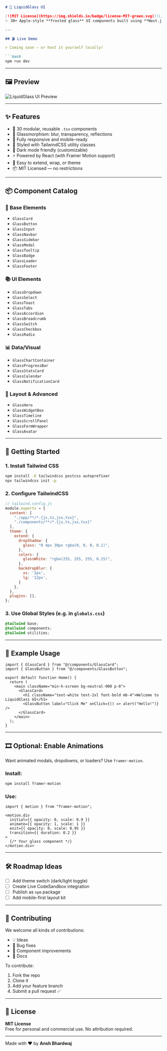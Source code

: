 ```markdown
# 🧊 LiquidGlass UI

[![MIT License](https://img.shields.io/badge/license-MIT-green.svg)](LICENSE)  
✨ 30+ Apple-style **frosted glass** UI components built using **Next.js**, **TypeScript**, and **Tailwind CSS**.

---

## 🎬 Live Demo

> Coming soon — or host it yourself locally!

```bash
npm run dev
```

---

## 🖼️ Preview

![LiquidGlass UI Preview](https://user-images.githubusercontent.com/your-image-placeholder.png)

---

## ✨ Features

- 🧱 30 modular, reusable `.tsx` components  
- 🌈 Glassmorphism: blur, transparency, reflections  
- 📱 Fully responsive and mobile-ready  
- 🎨 Styled with TailwindCSS utility classes  
- 🌙 Dark mode friendly (customizable)  
- ⚡ Powered by React (with Framer Motion support)  
- 🧩 Easy to extend, wrap, or theme  
- 📦 MIT Licensed — no restrictions  

---

## 📦 Component Catalog

### 📌 Base Elements
- `GlassCard`
- `GlassButton`
- `GlassInput`
- `GlassNavbar`
- `GlassSidebar`
- `GlassModal`
- `GlassTooltip`
- `GlassBadge`
- `GlassLoader`
- `GlassFooter`

### 📚 UI Elements
- `GlassDropdown`
- `GlassSelect`
- `GlassToast`
- `GlassTabs`
- `GlassAccordion`
- `GlassBreadcrumb`
- `GlassSwitch`
- `GlassCheckbox`
- `GlassRadio`

### 📊 Data/Visual
- `GlassChartContainer`
- `GlassProgressBar`
- `GlassStatsCard`
- `GlassCalendar`
- `GlassNotificationCard`

### 🚀 Layout & Advanced
- `GlassHero`
- `GlassWidgetBox`
- `GlassTimeline`
- `GlassScrollPanel`
- `GlassFormWrapper`
- `GlassAvatar`

---

## 🚀 Getting Started

### 1. Install Tailwind CSS

```bash
npm install -D tailwindcss postcss autoprefixer
npx tailwindcss init -p
```

### 2. Configure TailwindCSS

```js
// tailwind.config.js
module.exports = {
  content: [
    "./app/**/*.{js,ts,jsx,tsx}",
    "./components/**/*.{js,ts,jsx,tsx}"
  ],
  theme: {
    extend: {
      dropShadow: {
        glass: "0 4px 30px rgba(0, 0, 0, 0.1)",
      },
      colors: {
        glassWhite: "rgba(255, 255, 255, 0.25)",
      },
      backdropBlur: {
        xs: '2px',
        lg: '12px',
      }
    },
  },
  plugins: [],
};
```

### 3. Use Global Styles (e.g. in `globals.css`)

```css
@tailwind base;
@tailwind components;
@tailwind utilities;
```

---

## 🧪 Example Usage

```tsx
import { GlassCard } from "@/components/GlassCard";
import { GlassButton } from "@/components/GlassButton";

export default function Home() {
  return (
    <main className="min-h-screen bg-neutral-900 p-8">
      <GlassCard>
        <h1 className="text-white text-2xl font-bold mb-4">Welcome to LiquidGlass UI</h1>
        <GlassButton label="Click Me" onClick={() => alert("Hello!")} />
      </GlassCard>
    </main>
  );
}
```

---

## 🎞️ Optional: Enable Animations

Want animated modals, dropdowns, or loaders? Use `framer-motion`.

### Install:
```bash
npm install framer-motion
```

### Use:
```tsx
import { motion } from "framer-motion";

<motion.div
  initial={{ opacity: 0, scale: 0.9 }}
  animate={{ opacity: 1, scale: 1 }}
  exit={{ opacity: 0, scale: 0.95 }}
  transition={{ duration: 0.2 }}
>
  {/* Your glass component */}
</motion.div>
```

---

## 🛠️ Roadmap Ideas

- [ ] Add theme switch (dark/light toggle)  
- [ ] Create Live CodeSandbox integration  
- [ ] Publish as `npm` package  
- [ ] Add mobile-first layout kit  

---

## 🤝 Contributing

We welcome all kinds of contributions:
- 💡 Ideas
- 🐛 Bug fixes
- 🔧 Component improvements
- 📖 Docs

To contribute:
1. Fork the repo  
2. Clone it  
3. Add your feature branch  
4. Submit a pull request ✅

---

## 📄 License

**MIT License**  
Free for personal and commercial use. No attribution required.

---

Made with ❤️ by **Ansh Bhardwaj**
```
